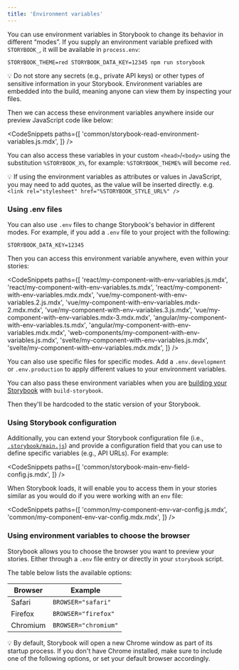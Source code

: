 ```yaml
---
title: 'Environment variables'
---
```


You can use environment variables in Storybook to change its behavior in different “modes”.
If you supply an environment variable prefixed with `STORYBOOK_`, it will be available in `process.env`:

```shell
STORYBOOK_THEME=red STORYBOOK_DATA_KEY=12345 npm run storybook
```

<div class="aside">

 💡 Do not store any secrets (e.g., private API keys) or other types of sensitive information in your Storybook. Environment variables are embedded into the build, meaning anyone can view them by inspecting your files. 

</div>

Then we can access these environment variables anywhere inside our preview JavaScript code like below:

<!-- prettier-ignore-start -->

<CodeSnippets
  paths={[
    'common/storybook-read-environment-variables.js.mdx',
  ]}
/>

<!-- prettier-ignore-end -->

You can also access these variables in your custom `<head>`/`<body>` using the substitution `%STORYBOOK_X%`, for example: `%STORYBOOK_THEME%` will become `red`.

<div class="aside">

💡 If using the environment variables as attributes or values in JavaScript, you may need to add quotes, as the value will be inserted directly. e.g. `<link rel="stylesheet" href="%STORYBOOK_STYLE_URL%" />`

</div>

### Using .env files

You can also use `.env` files to change Storybook's behavior in different modes. For example, if you add a `.env` file to your project with the following:

```
STORYBOOK_DATA_KEY=12345
```

Then you can access this environment variable anywhere, even within your stories:

<!-- prettier-ignore-start -->

<CodeSnippets
  paths={[
    'react/my-component-with-env-variables.js.mdx',
    'react/my-component-with-env-variables.ts.mdx',
    'react/my-component-with-env-variables.mdx.mdx',
    'vue/my-component-with-env-variables.2.js.mdx',
    'vue/my-component-with-env-variables.mdx-2.mdx.mdx',
    'vue/my-component-with-env-variables.3.js.mdx',
    'vue/my-component-with-env-variables.mdx-3.mdx.mdx',
    'angular/my-component-with-env-variables.ts.mdx',
    'angular/my-component-with-env-variables.mdx.mdx',
    'web-components/my-component-with-env-variables.js.mdx',
    'svelte/my-component-with-env-variables.js.mdx',
    'svelte/my-component-with-env-variables.mdx.mdx',
  ]}
/>

<!-- prettier-ignore-end -->

<div class="aside">
You can also use specific files for specific modes. Add a <code>.env.development</code> or <code>.env.production</code> to apply different values to your environment variables.
</div>

You can also pass these environment variables when you are [building your Storybook](../sharing/publish-storybook.md) with `build-storybook`.

Then they'll be hardcoded to the static version of your Storybook.


### Using Storybook configuration

Additionally, you can extend your Storybook configuration file (i.e., [`.storybook/main.js`](../configure/overview.md#configure-story-rendering)) and provide a configuration field that you can use to define specific variables (e.g., API URLs). For example:

<!-- prettier-ignore-start -->

<CodeSnippets
  paths={[
    'common/storybook-main-env-field-config.js.mdx',
  ]}
/>

<!-- prettier-ignore-end -->

When Storybook loads, it will enable you to access them in your stories similar as you would do if you were working with an `env` file:

<!-- prettier-ignore-start -->

<CodeSnippets
  paths={[
    'common/my-component-env-var-config.js.mdx',
    'common/my-component-env-var-config.mdx.mdx',
  ]}
/>

<!-- prettier-ignore-end -->

### Using environment variables to choose the browser

Storybook allows you to choose the browser you want to preview your stories. Either through a `.env` file entry or directly in your `storybook` script.

The table below lists the available options:

| Browser  | Example              |
| -------- | -------------------- |
| Safari   | `BROWSER="safari"`   |
| Firefox  | `BROWSER="firefox"`  |
| Chromium | `BROWSER="chromium"` |

<div class="aside">
💡 By default, Storybook will open a new Chrome window as part of its startup process. If you don't have Chrome installed, make sure to include one of the following options, or set your default browser accordingly.
</div>